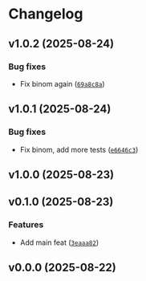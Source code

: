 # Changelog

## v1.0.2 (2025-08-24)

### Bug fixes

- Fix binom again ([`69a8c8a`](https://github.com/34j/jacobi-poly/commit/69a8c8afb35c672df86c98562dac9e893d4df797))

## v1.0.1 (2025-08-24)

### Bug fixes

- Fix binom, add more tests ([`e6646c3`](https://github.com/34j/jacobi-poly/commit/e6646c30de9b6f21bf29ecbae1118683a35f9cc5))

## v1.0.0 (2025-08-23)

## v0.1.0 (2025-08-23)

### Features

- Add main feat ([`3eaaa82`](https://github.com/34j/jacobi-poly/commit/3eaaa82c3db956aae9c0c72dcdd1f5a48e009864))

## v0.0.0 (2025-08-22)
